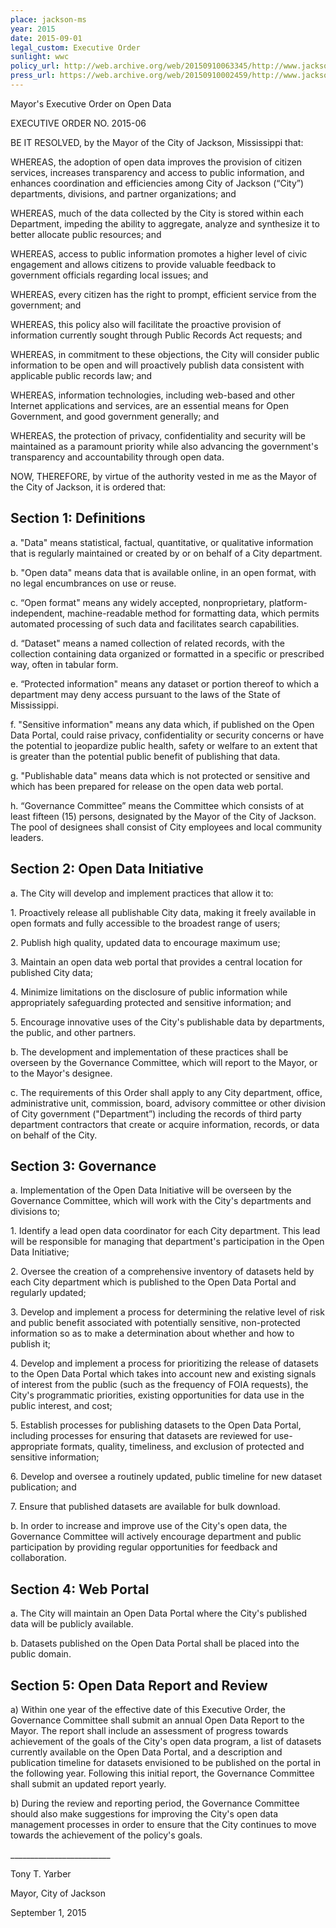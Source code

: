 ```yaml
---
place: jackson-ms
year: 2015
date: 2015-09-01
legal_custom: Executive Order
sunlight: wwc
policy_url: http://web.archive.org/web/20150910063345/http://www.jacksonms.gov/CivicAlerts.aspx?AID=443
press_url: https://web.archive.org/web/20150910002459/http://www.jacksonms.gov/CivicAlerts.aspx?AID=442
---
```


<p>Mayor's Executive Order on Open Data</p>
<p>EXECUTIVE ORDER NO. 2015-06</p>
<p>BE IT RESOLVED, by the Mayor of the City of Jackson, Mississippi that:</p>
<p><span class="g-goals-and-values">WHEREAS, the adoption of open data improves the provision of citizen services, increases transparency and access to public information, and enhances coordination and efficiencies among City of Jackson (“City”) departments, divisions, and partner organizations; and</span></p>
<p>WHEREAS, much of the data collected by the City is stored within each Department, impeding the ability to aggregate, analyze and synthesize it to better allocate public resources; and</p>
<p>WHEREAS, access to public information promotes a higher level of civic engagement and allows citizens to provide valuable feedback to government officials regarding local issues; and</p>
<p>WHEREAS, every citizen has the right to prompt, efficient service from the government; and</p>
<p><span class="g-proactive-release"><span class="g-build-on-precedent">WHEREAS, this policy also will facilitate the proactive provision of information currently sought through Public Records Act requests; and</span></span></p>
<p><span class="def-public"><span class="g-proactive-release"><span class="g-build-on-precedent">WHEREAS, in commitment to these objections, the City will consider public information to be open and will proactively publish data consistent with applicable public records law;</span></span></span> and</p>
<p>WHEREAS, information technologies, including web-based and other Internet applications and services, are an essential means for Open Government, and good government generally; and</p>
<p>WHEREAS, the protection of privacy, confidentiality and security will be maintained as a paramount priority while also advancing the government's transparency and accountability through open data.</p>
<p>NOW, THEREFORE, by virtue of the authority vested in me as the Mayor of the City of Jackson, it is ordered that:</p>
<h2>Section 1: Definitions</h2>
<p>a. <span class="def-data">"Data" means statistical, factual, quantitative, or qualitative information that is regularly maintained or created by or on behalf of a City department.</span></p>
<p>b. <span class="def-open"><span class="g-open-access">"Open data" means data that is available online, in an open format, with no legal encumbrances on use or reuse.</span></span></p>
<p>c. “Open format" means any widely accepted, nonproprietary, platform-independent, machine-readable method for formatting data, which permits automated processing of such data and facilitates search capabilities.</p>
<p>d. “Dataset" means a named collection of related records, with the collection containing data organized or formatted in a specific or prescribed way, often in tabular form.</p>
<p>e. “Protected information" means any dataset or portion thereof to which a department may deny access pursuant to the laws of the State of Mississippi.</p>
<p>f. "Sensitive information" means any data which, if published on the Open Data Portal, could raise privacy, confidentiality or security concerns or have the potential to jeopardize public health, safety or welfare to an extent that is greater than the potential public benefit of publishing that data.</p>
<p>g. "Publishable data" means data which is not protected or sensitive and which has been prepared for release on the open data web portal.</p>
<p>h. <span class="g-oversight-authority">“Governance Committee” means the Committee which consists of at least fifteen (15) persons, designated by the Mayor of the City of Jackson. The pool of designees shall consist of City employees and local community leaders.</span></p>
<h2><span class="g-proactive-release">Section 2: Open Data Initiative</span></h2>
<p>a.	<span class="g-proactive-release">The City will develop and implement practices that allow it to:</span></p>
<p>1. <span class="g-proactive-release">Proactively release all publishable City data, making it freely available in open formats and fully accessible to the broadest range of users;</span></p>
<p>2. Publish high quality, updated data to encourage maximum use;</p>
<p>3. Maintain an open data web portal that provides a central location for published City data;</p>
<p>4. Minimize limitations on the disclosure of public information while appropriately safeguarding protected and sensitive information; and</p>
<p>5. <span class="g-partnerships">Encourage innovative uses of the City's publishable data by departments, the public, and other partners.</span></p>
<p>b.	The development and implementation of these practices shall be overseen by the Governance Committee, which will report to the Mayor, or to the Mayor's designee.</p>
<p>c.	<span class="g-outside-services">The requirements of this Order shall apply to any City department, office, administrative unit, commission, board, advisory committee or other division of City government ("Department”) including the records of third party department contractors that create or acquire information, records, or data on behalf of the City.</span></p>
<h2>Section 3: Governance</h2>
<p>a.	<span class="g-oversight-authority"><span class="g-timelines">Implementation of the Open Data Initiative will be overseen by the Governance Committee, which will work with the City's departments and divisions to;</span></span></p>
<p>1.	<span class="g-oversight-authority">Identify a lead open data coordinator for each </span>City department. This lead <span class="g-oversight-authority">will be responsible for managing that department's participation in the Open Data Initiative;</span></p>
<p>2.	<span class="g-lists-of-holdings"><span class="g-oversight-authority">Oversee the creation of a comprehensive inventory of datasets held by each City department which is published to the Open Data Portal and regularly updated;</span></span></p>
<p>3.	<span class="g-sensitive-information"><span class="g-oversight-authority">Develop and implement a process for determining the relative level of risk and public benefit associated with potentially sensitive, non-protected information so as to make a determination about whether and how to publish it;</span></span></p>
<p>4.	<span class="g-prioritization"><span class="g-oversight-authority">Develop and implement a process for prioritizing the release of datasets to the Open Data Portal which takes into account new and existing signals of interest from the public (such as the frequency of FOIA requests), the City's programmatic priorities, existing opportunities for data use in the public interest, and cost;</span></span></p>
<p>5.	<span class="g-open-formats"><span class="g-thoughtful-formats"><span class="g-oversight-authority"><span class="g-data-quality">Establish processes for publishing datasets to the Open Data Portal, including processes for ensuring that datasets are reviewed for use-appropriate formats, quality, timeliness, and exclusion of protected and sensitive information;</span></span></span></span></p>
<p>6.	<span class="g-oversight-authority"><span class="g-timelines">Develop and oversee a routinely updated, public timeline for new dataset publication; and</span></span></p>
<p>7.	<span class="g-bulk-data"><span class="g-oversight-authority">Ensure that published datasets are available for bulk download.</span></span></p>
<p>b.	<span class="g-public-participation">In order to increase and improve use of the City's open data, the Governance Committee will actively encourage department and public participation by providing regular opportunities for feedback and collaboration.</span></p>
<h2>Section 4: Web Portal</h2>
<p>a.	<span class="g-data-portals-and-websites">The City will maintain an Open Data Portal where the City's published data will be publicly available.</span></p>
<p>b.	<span class="g-open-access"><span class="g-license-free"><span class="g-data-portals-and-websites">Datasets published on the Open Data Portal shall be placed into the public domain.</span></span></span></p>
<h2><span class="g-future-review">Section 5: Open Data Report and Review</span></h2>
<p><span class="g-future-review">a)	Within one year of the effective date of this Executive Order, the Governance Committee shall submit an annual Open Data Report to the Mayor. The report shall include an assessment of progress towards achievement of the goals of the City's open data program, a list of datasets currently available on the Open Data Portal, and a description and publication timeline for datasets envisioned to be published on the portal in the following year. Following this initial report, the Governance Committee shall submit an updated report yearly.</span></p>
<p><span class="g-future-review">b)	During the review and reporting period, the Governance Committee should also make suggestions for improving the City's open data management processes in order to ensure that the City continues to move towards the achievement of the policy's goals.</span></p>
<p>_________________________</p>
<p>Tony T. Yarber</p>
<p>Mayor, City of Jackson</p>
<p>September 1, 2015</p>
